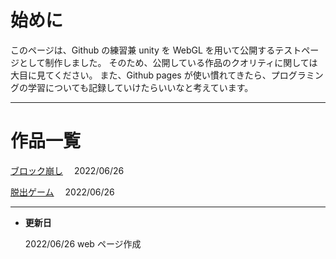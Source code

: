 # 始めに

このページは、Github の練習兼 unity を WebGL を用いて公開するテストページとして制作しました。
そのため、公開している作品のクオリティに関しては大目に見てください。
また、Github pages が使い慣れてきたら、プログラミングの学習についても記録していけたらいいなと考えています。

---

# 作品一覧

<a id="unity_game"></a>

[ブロック崩し](practice1.md)　 2022/06/26

[脱出ゲーム](practice2.md)　 2022/06/26

---

- **更新日**

  2022/06/26 web ページ作成
